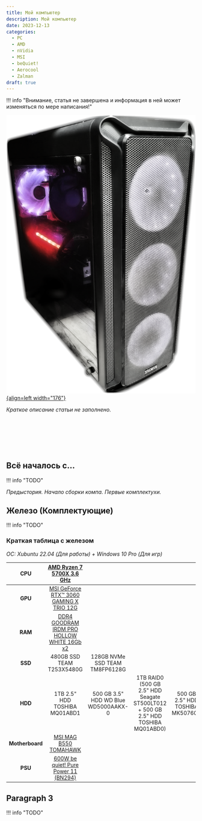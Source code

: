 ```yaml
---
title: Мой компьютер
description: Мой компьютер
date: 2023-12-13
categories:
  - PC
  - AMD
  - nVidia
  - MSI
  - beQuiet!
  - Aerocool
  - Zalman
draft: true
---
```


!!! info "Внимание, статья не завершена и информация в ней может изменяться по мере написания!"

[![Мой ПК](pics/myPC.png "Мой ПК"){align=left width="176"}](myPC.md)

*Краткое описание статьи не заполнено.*

<br><br><br><br><br>

<!-- more -->

## Всё началось с...
!!! info "TODO"

*Предыстория. Начало сборки компа. Первые комплектухи.*

## Железо (Комплектующие)
!!! info "TODO"

### Краткая таблица с железом

*ОС: Xubuntu 22.04 (Для работы) + Windows 10 Pro (Для игр)*

|     **CPU**     | [AMD Ryzen 7 5700X 3.6 GHz](https://www.amd.com/en/products/cpu/amd-ryzen-7-5700x) | | | |
| :-------------: | :-----------------------------------------------------------------------------------------------------------------------------: | :----------------------------------: | :-------------------------------------------------------------------------------: | :------------------------------: |
|     **GPU**     | [MSI GeForce RTX™ 3060 GAMING X TRIO 12G](https://www.msi.com/Graphics-Card/GeForce-RTX-3060-GAMING-X-TRIO-12G#FinAirflow-href) | | | |
|     **RAM**     | [DDR4 GOODRAM IRDM PRO HOLLOW WHITE 16Gb x2](https://www.goodram.com/ru/products/irdm-pro-ddr4-hollow-white/) | | | |
|     **SSD**     | 480GB SSD TEAM T253X5480G | 128GB NVMe SSD TEAM TM8FP6128G |
|     **HDD**     | 1TB 2.5" HDD TOSHIBA MQ01ABD1 | 500 GB 3.5" HDD WD Blue WD5000AAKX-0 | 1TB RAID0 (500 GB 2.5" HDD Seagate ST500LT012 + 500 GB 2.5" HDD TOSHIBA MQ01ABD0) | 500 GB 2.5" HDD TOSHIBA MK5076GS |
| **Motherboard** | [MSI MAG B550 TOMAHAWK](https://ru.msi.com/Motherboard/MAG-B550-TOMAHAWK) | | | |
|     **PSU**     | [600W be quiet! Pure Power 11 (BN294)](https://www.bequiet.com/en/powersupply/1543) | | | |

## Paragraph 3
!!! info "TODO"